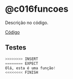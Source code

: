 # @c016funcoes

Descrição no código.

[Código](.cache/draft.c)

## Testes

```py
>>>>>>>> INSERT
======== EXPECT
Olá, esta é uma função!
<<<<<<<< FINISH
```

